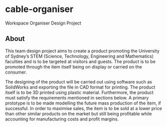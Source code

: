 # cable-organiser
Workspace Organiser Design Project

## About
This team design project aims to create a product promoting the University of Sydney’s STEM (Science, Technology, Engineering and Mathematics) faculties and is to be targeted at visitors and guests. The product is to be promoted through the item itself being on display or carried on the consumer.

The designing of the product will be carried out using software such as SolidWorks and exporting the file in CAD format for printing. The product itself is to be 3D printed using plastic material. Furthermore, the product must satisfy the requirements mentioned in sections below. A primary prototype is to be made modelling the future mass production of the item, if successful. In order to maximise sales, the item is to be sold at a lower price than other similar products on the market but still being profitable while accounting for manufacturing costs and profit margins.
